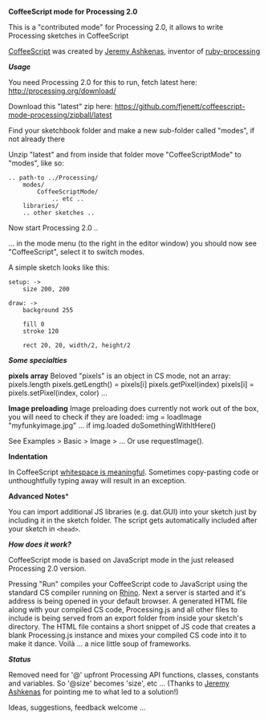 **CoffeeScript mode for Processing 2.0**

This is a "contributed mode" for Processing 2.0, it allows to write Processing sketches in CoffeeScript

[CoffeeScript](http://coffeescript.org/) was created by [Jeremy Ashkenas](https://github.com/jashkenas), inventor of [ruby-processing](https://github.com/jashkenas/ruby-processing)

***Usage***

You need Processing 2.0 for this to run, fetch latest here:
http://processing.org/download/

Download this "latest" zip here:
https://github.com/fjenett/coffeescript-mode-processing/zipball/latest

Find your sketchbook folder and make a new sub-folder called "modes", if not already there

Unzip "latest" and from inside that folder move "CoffeeScriptMode" to "modes", like so:

    .. path-to ../Processing/
        modes/
            CoffeeScriptMode/
                .. etc ..
		libraries/
		.. other sketches ..

Now start Processing 2.0 ..

... in the mode menu (to the right in the editor window) you should now see "CoffeeScript", select it to switch modes.

A simple sketch looks like this:

	setup: ->
	    size 200, 200

	draw: ->
	    background 255
	    
	    fill 0
	    stroke 120
	    
	    rect 20, 20, width/2, height/2


***Some specialties***

**pixels array**
Beloved "pixels" is an object in CS mode, not an array:
pixels.length 		pixels.getLength()
= pixels[i]			pixels.getPixel(index)
pixels[i] = 		pixels.setPixel(index, color)
...

**Image preloading**
Image preloading does currently not work out of the box, you will need to check if they are loaded:
img = loadImage "myfunkyimage.jpg"
...
if img.loaded
	doSomethingWithItHere()

See Examples > Basic > Image > ...
Or use requestImage().

**Indentation**

In CoffeeScript [whitespace is meaningful](http://coffeescript.org/#language). Sometimes copy-pasting code or unthoughtfully typing away will result in an exception.

**Advanced Notes***

You can import additional JS libraries (e.g. dat.GUI) into your sketch just by including it in the sketch folder. The script gets automatically included after your sketch in `<head>`.

***How does it work?***

CoffeeScript mode is based on JavaScript mode in the just released Processing 2.0 version.

Pressing "Run" compiles your CoffeeScript code to JavaScript using the standard CS compiler running on [Rhino](https://github.com/mozilla/rhino). Next a server is started and it's address is being opened in your default browser. A generated HTML file along with your compiled CS code, Processing.js and all other files to include is being served from an export folder from inside your sketch's directory. The HTML file contains a short snippet of JS code that creates a blank Processing.js instance and mixes your compiled CS code into it to make it dance. Voilà ... a nice little soup of frameworks.

***Status***

Removed need for '@' upfront Processing API functions, classes, constants and variables. So '@size' becomes 'size', etc ...
(Thanks to [Jeremy Ashkenas](https://github.com/jashkenas) for pointing me to what led to a solution!)

Ideas, suggestions, feedback welcome ...



